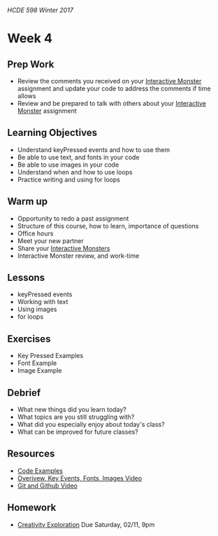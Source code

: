 _HCDE 598 Winter 2017_

# Week 4

## Prep Work
* Review the comments you received on your [Interactive Monster](../week3/homework/interactive-monster.md) assignment and update your code to address the comments if time allows
* Review and be prepared to talk with others about your [Interactive Monster](../week3/homework/interactive-monster.md) assignment

## Learning Objectives
* Understand keyPressed events and how to use them
* Be able to use text, and fonts in your code
* Be able to use images in your code
* Understand when and how to use loops
* Practice writing and using for loops

## Warm up
* Opportunity to redo a past assignment
* Structure of this course, how to learn, importance of questions
* Office hours
* Meet your new partner
* Share your [Interactive Monsters](../week3/homework/interactive-monster.md)
* Interactive Monster review, and work-time

## Lessons
* keyPressed events
* Working with text
* Using images
* for loops

## Exercises
* Key Pressed Examples
* Font Example
* Image Example

## Debrief
* What new things did you learn today?
* What topics are you still struggling with?
* What did you especially enjoy about today's class?
* What can be improved for future classes?

## Resources
* [Code Examples](code)
* [Overivew, Key Events, Fonts, Images Video](https://youtu.be/7Y0rrE-sUAg)
* [Git and Github Video](https://youtu.be/1FQNTda9s8M)

## Homework
* [Creativity Exploration](homework/creativity-exploration.md) Due Saturday, 02/11, 9pm